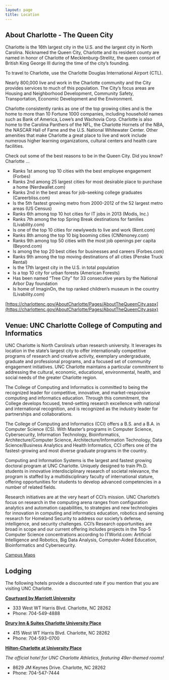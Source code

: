 ```yaml
---
layout: page
title: Location
---
```


## About Charlotte - The Queen City
Charlotte is the 16th largest city in the U.S. and the largest city in North Carolina. Nicknamed the Queen City, Charlotte and its resident county are named in honor of Charlotte of Mecklenburg-Strelitz, the queen consort of British King George III during the time of the city’s founding.

To travel to Charlotte, use the Charlotte Douglas International Airport (CTL).

Nearly 800,000 live and work in the Charlotte community and the City provides services to much of this population. The City’s focus areas are Housing and Neighborhood Development, Community Safety, Transportation, Economic Development and the Environment.

Charlotte consistently ranks as one of the top growing cities and is the home to more than 10 Fortune 1000 companies, including household names such as Bank of America, Lowe’s and Wachovia Corp. Charlotte is also home to the Carolina Panthers of the NFL, the Charlotte Hornets of the NBA, the NASCAR Hall of Fame and the U.S. National Whitewater Center. Other amenities that make Charlotte a great place to live and work include numerous higher learning organizations, cultural centers and health care facilities.

Check out some of the best reasons to be in the Queen City. Did you know? Charlotte …

- Ranks 1st among top 10 cities with the best employee engagement (Forbes)
- Ranks 2nd among 25 largest cities for most desirable place to purchase a home (Nerdwallet.com)
- Ranks 2nd in the best areas for job-seeking college graduates (Careerbliss.com)
- Is the 5th fastest growing metro from 2000-2012 of the 52 largest metro areas (US Census)
- Ranks 6th among top 10 hot cities for IT jobs in 2013 (Modis, Inc.)
- Ranks 7th among the top Spring Break destinations for families (Livability.com)
- Is one of the top 10 cities for newlyweds to live and work (Rent.com)
- Ranks 8th among the top 10 big booming cities (CNNmoney.com)
- Ranks 9th among top 50 cities with the most job openings per capita (Beyond.com)
- Is among the top 20 best cities for businesses and careers (Forbes.com)
- Ranks 9th among the top moving destinations of all cities (Penske Truck Rental)
- Is the 17th largest city in the U.S. in total population
- Is a top 10 city for urban forests (American Forests)
- Has been named “Tree City” for 33 consecutive years by the National Arbor Day foundation
- Is home of ImaginOn, the top ranked children’s museum in the country (Livability.com)

[https://charlottenc.gov/AboutCharlotte/Pages/AboutTheQueenCity.aspx](https://charlottenc.gov/AboutCharlotte/Pages/AboutTheQueenCity.aspx)

## Venue: UNC Charlotte College of Computing and Informatics

UNC Charlotte is North Carolina’s urban research university. It leverages its location in the state’s largest city to offer internationally competitive programs of research and creative activity, exemplary undergraduate, graduate and professional programs, and a focused set of community engagement initiatives. UNC Charlotte maintains a particular commitment to addressing the cultural, economic, educational, environmental, health, and social needs of the greater Charlotte region.

The College of Computing and Informatics is committed to being the recognized leader for competitive, innovative, and market-responsive computing and informatics education. Through this commitment, the College develops focused, trend-setting research excellence with national and international recognition, and is recognized as the industry leader for partnerships and collaborations.

The College of Computing and Informatics (CCI) offers a B.S. and a B.A. in Computer Science (CS). With Master’s programs in Computer Science, Cybersecurity, Information Technology, Bioinformatics, Architecture/Computer Science, Architecture/Information Technology, Data Science/Business Analytics and Health Informatics, CCI offers one of the fastest-growing and most diverse graduate programs in the country.

Computing and Information Systems is the largest and fastest growing doctoral program at UNC Charlotte. Uniquely designed to train Ph.D. students in innovative interdisciplinary research of societal relevance, the program is staffed by a multidisciplinary faculty of international stature, offering opportunities for students to develop advanced competencies in a number of related fields.

Research initiatives are at the very heart of CCI’s mission. UNC Charlotte’s focus on research in the computing arena ranges from configuration analytics and automation capabilities, to strategies and new technologies for innovation in computing and informatics education, robotics and sensing research for Homeland Security to address our society’s defense, intelligence, and security challenges. CCI’s Research opportunities are broad in scope and our current offering includes projects in the Top-5 Computer Science concentrations according to ITWorld.com: Artificial Intelligence and Robotics, Big Data Analysis, Computer-Aided Education, Bioinformatics and Cybersecurity.

[Campus Maps](https://facilities.uncc.edu/our-services/maps/printable-campus-maps)

## Lodging

The following hotels provide a discounted rate if you mention that you are visiting UNC Charlotte.

**[Courtyard by Marriott University](https://www.marriott.com/hotels/hotel-photos/cltun-courtyard-charlotte-university-research-park/)**

- 333 West WT Harris Blvd. Charlotte, NC 28262
- Phone: 704-549-4888

**[Drury Inn & Suites Charlotte University Place](https://www.druryhotels.com/locations/charlotte-nc/drury-inn-and-suites-charlotte-university-place)**

- 415 West WT Harris Blvd. Charlotte, NC 28262
- Phone: 704-593-0700

**[Hilton-Charlotte at University Place](https://www3.hilton.com/en/hotels/north-carolina/hilton-charlotte-university-place-CLTHUHF/index.html)**

*The official hotel for UNC Charlotte Athletics, featuring 49er-themed rooms!*

- 8629 JM Keynes Drive. Charlotte, NC 28262
- Phone: 704-547-7444
